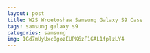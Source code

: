 ```yaml
---
layout: post
title: W2S Wroetoshaw Samsung Galaxy S9 Case
tags: samsung galaxy s9
categories: samsung
img: 1Gd7mUyUxc0gozEUPK6zF1GAL1fplzLY4
---
```

